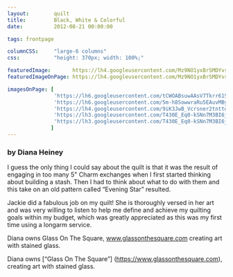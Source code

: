 ```yaml
---
layout:        quilt
title:         Black, White & Colorful
date:          2012-08-21 00:00:00

tags: frontpage

columnCSS:     "large-6 columns"
css:           "height: 370px; width: 100%;"

featuredImage:       https://lh4.googleusercontent.com/Mz9NO1yxBrSMDYvsvK9HgUziYVQoyzcg98oE7P_wYDg=w470
featuredImageOnPage: https://lh4.googleusercontent.com/Mz9NO1yxBrSMDYvsvK9HgUziYVQoyzcg98oE7P_wYDg=w1000

imagesOnPage: [
               'https://lh6.googleusercontent.com/tCWOABsuwAAsV7Tkrr61Sn4g0VQAP_voSPOGCRNYNg=w303',
               'https://lh6.googleusercontent.com/5m-h8SowwraRu5EAuvMBysaJL9482HDobZtjCvsgzw=w303',
               'https://lh4.googleusercontent.com/9iK3JwB_Vcrsner2tnttdOs_VXYMUXDPbpEZ_Ug7RQ=w303',
               'https://lh3.googleusercontent.com/T430E_Eq0-kSNn7M3BI6jmXR6L3RTe2penEkKkaBucY=w303',
               'https://lh3.googleusercontent.com/T430E_Eq0-kSNn7M3BI6jmXR6L3RTe2penEkKkaBucY=w303'
              ]
---
```


### by Diana Heiney

 I guess the only thing I could say about the quilt is that it was the result of engaging in too many 5" Charm exchanges when I first started thinking about building a stash. Then I had to think about what to do with them and this take on an old pattern called “Evening Star” resulted.  

Jackie did a fabulous job on my quilt!  She is thoroughly versed in her art and was very willing to listen to help me define and achieve my quilting goals within my budget, which was greatly appreciated as this was my first time using a longarm service. 
 
Diana owns Glass On The Square, www.glassonthesquare.com creating art with stained glass.

Diana owns [“Glass On The Square”] (https://www.glassonthesquare.com), creating art with stained glass.
